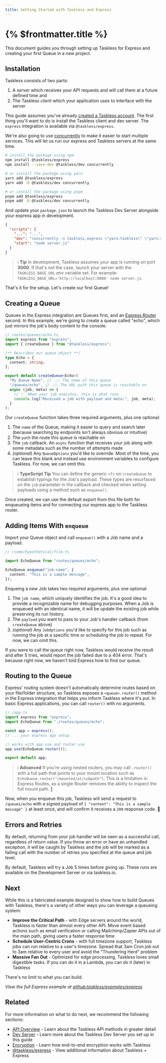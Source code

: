 ```yaml
---
title: Getting Started with Taskless and Express
---
```


# {% $frontmatter.title %}

This document guides you through setting up Taskless for Express and creating your first Queue in a new project.

## Installation

Taskless consists of two parts:

1. A _server_ which receives your API requests and will call them at a future defined time and
2. The Taskless _client_ which your application uses to interface with the server

This guide assumes you've already [created a Taskless account](https://taskless.io). The first thing you'll want to do is install the Taskless client and dev server. The `express` integration is available via `@taskless/express`.

We're also going to use [concurrently](https://www.npmjs.com/package/concurrently) to make it easier to start multiple services. This will let us run our express and Taskless servers at the same time.

```sh
# install the package using npm
npm install @taskless/express
npm install --save-dev @taskless/dev concurrently

# or install the package using yarn
yarn add @taskless/express
yarn add -D @taskless/dev concurrently

# or install the package using pnpm
pnpm add @taskless/express
pnpm add -D @taskless/dev concurrently
```

And update your `package.json` to launch the Taskless Dev Server alongside your express app in development.

```json
{
  "scripts": {
    "...": "...",
    "dev": "concurrently -n taskless,express \"yarn:taskless\" \"yarn:start\"",
    "start": "node server.js"
  }
}
```

> ℹ **Tip**
> In development, Taskless assumes your app is running on port **3000**. If that's not the case, launch your server with the `TASKLESS_BASE_URL` env variable set. For example: `TASKLESS_BASE_URL='http://localhost:8080' node server.js`.

That's it for the setup. Let's create our first Queue!

## Creating a Queue

Queues in the Express integration are Queues first, and an [Express Router](https://expressjs.com/en/4x/api.html#router) second. In this example, we're going to create a queue called "echo", which just mirrors the job's body content to the console.

```ts
// routes/queues/echo.ts
import express from "express";
import { createQueue } from "@taskless/express";

/** Describes our queue object **/
type Echo = {
  content: string;
};

export default createQueue<Echo>(
  "My Queue Name", // 👈🏼 The name of this queue
  "/queues/echo", // 👈🏼 The URL path this queue is reachable on
  async (job, meta) => {
    // 👇🏻 When your job executes, this is what runs
    console.log("Received a job with payload and meta:", job, meta);
  }
);
```

Our `createQueue` function takes three required arguments, plus one optional:

1. The `name` of the Queue, making it easier to query and search later (because searching by endpoints isn't always obvious or intuitive)
2. The `path` the route this queue is reachable on
3. The `job` callback. An `async` function that receives your job along with some metadata such as the number of attempts made
4. _(optional)_ Any `QueueOptions` you'd like to override. Most of the time, you can leave this blank and instead use environment variables to configure Taskless. For now, we can omit this.

> ℹ **TypeScript Tip**
> You can define the generic `<T>` on `createQueue` to establish typings for the Job's payload. These types are resurfaced on the `job` parameter in the callback and checked when setting payloads using a method such as `enqueue()`.

Once created, we can use the default export from this file both for enqueueing items and for connecting our express app to the Taskless router.

## Adding Items With `enqueue`

Import your Queue object and call `enqueue()` with a Job name and a payload.

```ts
// /some/hypothetical/file.ts

import EchoQueue from "routes/queues/echo";

EchoQueue.enqueue("job-name", {
  content: "This is a sample message",
});
```

Enqueing a new Job takes two required arguments, plus one optional:

1. The `job name`, which uniquely identifies the job. It's a good idea to provide a recognizable name for debugging purposes. When a Job is enqueued with an identical name, it will be update the existing job while preserving its run history.
2. The `payload` you want to pass to your Job's handler callback (from `createQueue` above)
3. _(optional)_ Any `JobOptions` you'd like to specify for this job such as running the job at a specific time or scheduling the job to repeat. For now, we can omit this.

If you were to call the queue right now, Taskless would receive the result and after 5 tries, would report the job failed due to a 404 error. That's because right now, we haven't told Express how to find our queue.

## Routing to the Queue

Express' routing system doesn't automatically determine routes based on your file/folder structure, so Taskless exposes a `<queue>.router()` method in the Express integration that helps you inform Taskless where it's put. In basic Express applications, you can call `router()` with no arguments.

```ts
// /app.ts
import express from "express";
import EchoQueue from "./routes/queues/echo";

const app = express();
// ... your express app setup

// works with app.use and router.use
app.use(EchoQueue.router());

export default app;
```

> ℹ **Advanced**
> If you're using nested routers, you may call `.router()` with a full path that points to your mount location such as `EchoQueue.router("/mounted/at/subpath")`. This is a limitation in Express Routes, as a single Router removes the ability to inspect the full mount path. [1](https://github.com/expressjs/express/issues/3144)

Now, when you enqueue this job, Taskless will send a request to `/queues/echo` with a signed payload of `{ "content": "This is a sample message" }` at least once, and will confirm it receives a `200` response code. 🎉

## Errors and Retries

By default, returning from your job handler will be seen as a successful call, regardless of return value. If you throw an error or have an unhandled exception, it will be caught by Taskless and the job will be marked as a failing call with the number of retries you specified at the queue and job level.

By default, Taskless will try a Job 5 times before giving up. These runs are available on the Development Server or via taskless.io.

## Next

While this is a fabricated example designed to show how to build Queues with Taskless, there's a variety of other ways you can leverage a queueing system:

- **Improve the Critical Path** - with Edge servers around the world, Taskless is faster than almost every other API. Move event based actions such as email verification or calling Mailchimp/Zapier APIs out of the main path, giving users a faster response time
- **Schedule User-Centric Crons** - with full timezone support, Taskless jobs can run relative to a user's timezone. Spread that 3am Cron job out to 3am relative to every user and avoid the "Thundering Herd" problem
- **Massive Fan Out** - Optimized for edge processing, Taskless loves small digestible tasks. If you can do it in a Lambda, you can do it (later) in Taskless

There's no limit to what you can build.

_View the full Express example at [github:taskless/examples/express](https://github.com/taskless/taskless/tree/main/examples/express)_

## Related

For more information on what to do next, we recommend the following sections:

- [API Overview](/docs/api) - Learn about the Taskless API methods in greater detail
- [Dev Server](/docs/features/dev-server) - Learn more about the Taskless Dev Server you set up in this guide
- [Encryption](/docs/features/encryption) - Learn how end-to-end encryption works with Taskless
- [@taskless/express](/docs/integrations/express) - View additional information about Taskless + Express
